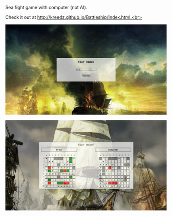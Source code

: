 Sea fight game with computer (not AI).<br>

Check it out at http://kreedz.github.io/Battleship/index.html.<br>

![](https://github.com/kreedz/Battleship/raw/assets/description/index.png "First page that you see when starting the game")

![](https://github.com/kreedz/Battleship/raw/assets/description/sea-fight.png "Sea fight game itself")

